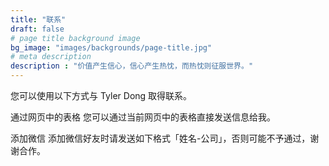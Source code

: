 ```yaml
---
title: "联系"
draft: false
# page title background image
bg_image: "images/backgrounds/page-title.jpg"
# meta description
description : "价值产生信心，信心产生热忱，而热忱则征服世界。"
---
```


您可以使用以下方式与 Tyler Dong 取得联系。

通过网页中的表格
您可以通过当前网页中的表格直接发送信息给我。

添加微信
添加微信好友时请发送如下格式「姓名-公司」，否则可能不予通过，谢谢合作。 
